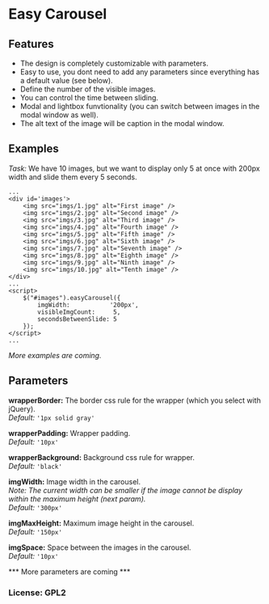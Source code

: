 Easy Carousel
===================

Features
-------------
  - The design is completely customizable with parameters.
  - Easy to use, you dont need to add any parameters since everything has a default value (see below).
  - Define the number of the visible images.
  - You can control the time between sliding.
  - Modal and lightbox funvtionality (you can switch between images in the modal window as well).
  - The alt text of the image will be caption in the modal window.

Examples
-------------
*Task:* We have 10 images, but we want to display only 5 at once with 200px width and slide them every 5 seconds.

```
...
<div id='images'>
    <img src="imgs/1.jpg" alt="First image" />
    <img src="imgs/2.jpg" alt="Second image" />
    <img src="imgs/3.jpg" alt="Third image" />
    <img src="imgs/4.jpg" alt="Fourth image" />
    <img src="imgs/5.jpg" alt="Fifth image" />
    <img src="imgs/6.jpg" alt="Sixth image" />
    <img src="imgs/7.jpg" alt="Seventh image" />
    <img src="imgs/8.jpg" alt="Eighth image" />
    <img src="imgs/9.jpg" alt="Ninth image" />
    <img src="imgs/10.jpg" alt="Tenth image" />
</div>
...
<script>
    $("#images").easyCarousel({
        imgWidth:           '200px',
        visibleImgCount:     5,
        secondsBetweenSlide: 5
    });
</script>
...
```
*More examples are coming.*

Parameters
-------------

**wrapperBorder:** The border css rule for the wrapper (which you select with jQuery).  
*Default:*  `'1px solid gray'`

**wrapperPadding:** Wrapper padding.  
*Default:*  `'10px'`

**wrapperBackground:** Background css rule for wrapper.  
*Default:*  `'black'`

**imgWidth:** Image width in the carousel.  
*Note: The current width can be smaller if the image cannot be display within the maximum height (next param).*  
*Default:*  `'300px'`

**imgMaxHeight:** Maximum image height in the carousel.  
*Default:*  `'150px'`

**imgSpace:** Space between the images in the carousel.  
*Default:*  `'10px'`

*** More parameters are coming ***


### License: GPL2
